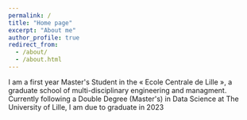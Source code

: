 ```yaml
---
permalink: /
title: "Home page"
excerpt: "About me"
author_profile: true
redirect_from: 
  - /about/
  - /about.html
---
```


I am a first year Master's Student in the « Ecole Centrale de Lille », a graduate school of multi-disciplinary engineering and managment. Currently following a Double Degree (Master's) in Data Science at The University of Lille, I am due to graduate in 2023


